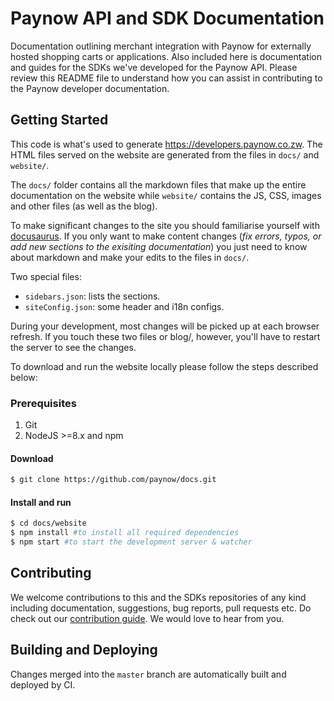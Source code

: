 # Paynow API and SDK Documentation

Documentation outlining merchant integration with Paynow for externally hosted shopping carts or applications. Also included here is documentation and guides for the SDKs we've developed for the Paynow API. Please review this README file to understand how you can assist in contributing to the Paynow developer documentation.

## Getting Started

This code is what's used to generate https://developers.paynow.co.zw. The HTML files served on the website are generated from the files in `docs/` and `website/`.

The `docs/` folder contains all the markdown files that make up the entire documentation on the website while `website/` contains the JS, CSS, images and other files (as well as the blog).

To make significant changes to the site you should familiarise yourself with [docusaurus][docusaurus]. If you only want to make content changes (*fix errors, typos, or add new sections to the exisiting documentation*) you just need to know about markdown and make your edits to the files in `docs/`.

Two special files:

- `sidebars.json`: lists the sections.
- `siteConfig.json`: some header and i18n configs.

During your development, most changes will be picked up at each browser refresh. If you touch these two files or blog/, however, you'll have to restart the server to see the changes.

To download and run the website locally please follow the steps described below:

### Prerequisites
1. Git
1. NodeJS >=8.x and npm

#### Download
```bash
$ git clone https://github.com/paynow/docs.git
```

#### Install and run

```bash
$ cd docs/website
$ npm install #to install all required dependencies
$ npm start #to start the development server & watcher
```

## Contributing

We welcome contributions to this and the SDKs repositories of any kind including documentation, suggestions, bug reports, pull requests etc. Do check out our [contribution guide][contribution_guide]. We would love to hear from you.

## Building and Deploying

Changes merged into the `master` branch are automatically built and deployed by CI.


<!-- LINKS -->
[source_url]: https://github.com/paynow/docs.git
[docusaurus]: https://docusaurus.io
[contribution_guide]: https://github.com/paynow/docs/blob/master/CONTRIBUTING.md

